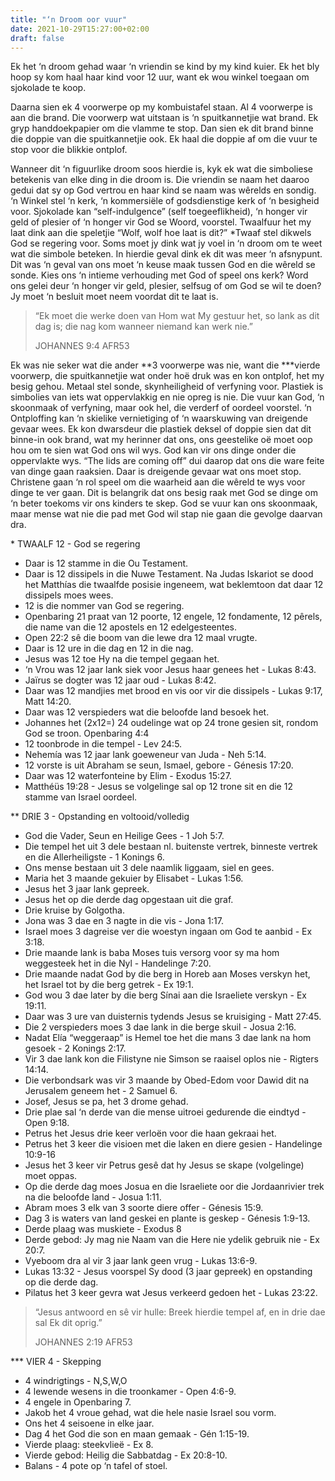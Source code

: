 ```yaml
---
title: "‘n Droom oor vuur"
date: 2021-10-29T15:27:00+02:00
draft: false
---
```

<html>
 <head></head>
 <body>
  <p>Ek het ‘n droom gehad waar ‘n vriendin se kind by my kind kuier. Ek het bly hoop sy kom haal haar kind voor 12 uur, want ek wou winkel toegaan om sjokolade te koop.</p>
  <p>Daarna sien ek 4 voorwerpe op my kombuistafel staan. Al 4 voorwerpe is aan die brand. Die voorwerp wat uitstaan is ‘n spuitkannetjie wat brand. Ek gryp handdoekpapier om die vlamme te stop. Dan sien ek dit brand binne die doppie van die spuitkannetjie ook. Ek haal die doppie af om die vuur te stop voor die blikkie ontplof.</p>
  <p>Wanneer dit ‘n figuurlike droom soos hierdie is, kyk ek wat die simboliese betekenis van elke ding in die droom is. Die vriendin se naam het daaroo gedui dat sy op God vertrou en haar kind se naam was wêrelds en sondig. ‘n Winkel stel ‘n kerk, ‘n kommersiële of godsdienstige kerk of ‘n besigheid voor. Sjokolade kan “self-indulgence” (self toegeeflikheid), ‘n honger vir geld of plesier of ‘n honger vir God se Woord, voorstel. Twaalfuur het my laat dink aan die speletjie “Wolf, wolf hoe laat is dit?” *Twaaf stel dikwels God se regering voor. Soms moet jy dink wat jy voel in ‘n droom om te weet wat die simbole beteken. In hierdie geval dink ek dit was meer ‘n afsnypunt. Dit was ‘n geval van ons moet ‘n keuse maak tussen God en die wêreld se sonde. Kies ons ‘n intieme verhouding met God of speel ons kerk? Word ons gelei deur ‘n honger vir geld, plesier, selfsug of om God se wil te doen? Jy moet ‘n besluit moet neem voordat dit te laat is.</p>
  <blockquote>
   <p>“Ek moet die werke doen van Hom wat My gestuur het, so lank as dit dag is; die nag kom wanneer niemand kan werk nie.”</p>
   <p>‭‭JOHANNES‬ ‭9:4‬ ‭AFR53‬‬</p>
  </blockquote>
  <p>Ek was nie seker wat die ander **3 voorwerpe was nie, want die ***vierde voorwerp, die spuitkannetjie wat onder hoë druk was en kon ontplof, het my besig gehou. Metaal stel sonde, skynheiligheid of verfyning voor. Plastiek is simbolies van iets wat oppervlakkig en nie opreg is nie. Die vuur kan God, ‘n skoonmaak of verfyning, maar ook hel, die verderf of oordeel voorstel. ‘n Ontploffing kan ‘n skielike vernietiging of ‘n waarskuwing van dreigende gevaar wees. Ek kon dwarsdeur die plastiek deksel of doppie sien dat dit binne-in ook brand, wat my herinner dat ons, ons geestelike oë moet oop hou om te sien wat God ons wil wys. God kan vir ons dinge onder die oppervlakte wys. “The lids are coming off” dui daarop dat ons die ware feite van dinge gaan raaksien. Daar is dreigende gevaar wat ons moet stop. Christene gaan ‘n rol speel om die waarheid aan die wêreld te wys voor dinge te ver gaan. Dit is belangrik dat ons besig raak met God se dinge om ‘n beter toekoms vir ons kinders te skep. God se vuur kan ons skoonmaak, maar mense wat nie die pad met God wil stap nie gaan die gevolge daarvan dra.</p>
  <p>* TWAALF 12 - God se regering</p>
  <ul>
   <li>Daar is 12 stamme in die Ou Testament.</li>
   <li>Daar is 12 dissipels in die Nuwe Testament. Na Judas Iskariot se dood het Matthías die twaalfde posisie ingeneem, wat beklemtoon dat daar 12 dissipels moes wees.</li>
   <li>12 is die nommer van God se regering.</li>
   <li>Openbaring 21 praat van 12 poorte, 12 engele, 12 fondamente, 12 pêrels, die name van die 12 apostels en 12 edelgesteentes.</li>
   <li>Open 22:2 sê die boom van die lewe dra 12 maal vrugte.</li>
   <li>Daar is 12 ure in die dag en 12 in die nag.</li>
   <li>Jesus was 12 toe Hy na die tempel gegaan het.</li>
   <li>‘n Vrou was 12 jaar lank siek voor Jesus haar genees het - Lukas 8:43.</li>
   <li>Jaïrus se dogter was 12 jaar oud - Lukas 8:42.</li>
   <li>Daar was 12 mandjies met brood en vis oor vir die dissipels - Lukas 9:17, Matt 14:20.</li>
   <li>Daar was 12 verspieders wat die beloofde land besoek het.</li>
   <li>Johannes het (2x12=) 24 oudelinge wat op 24 trone gesien sit, rondom God se troon. Openbaring 4:4</li>
   <li>12 toonbrode in die tempel - Lev 24:5.</li>
   <li>Nehemía was 12 jaar lank goeweneur van Juda - Neh 5:14.</li>
   <li>12 vorste is uit Abraham se seun, Ismael, gebore - Génesis 17:20.</li>
   <li>Daar was 12 waterfonteine by Elim - Exodus 15:27.</li>
   <li>Matthéüs 19:28 - Jesus se volgelinge sal op 12 trone sit en die 12 stamme van Israel oordeel.</li>
  </ul>
  <p>** DRIE 3 - Opstanding en voltooid/volledig</p>
  <ul>
   <li>God die Vader, Seun en Heilige Gees - 1 Joh 5:7.</li>
   <li>Die tempel het uit 3 dele bestaan nl. buitenste vertrek, binneste vertrek en die Allerheiligste - 1 Konings 6.</li>
   <li>Ons mense bestaan uit 3 dele naamlik liggaam, siel en gees.</li>
   <li>Maria het 3 maande gekuier by Elisabet - Lukas 1:56.</li>
   <li>Jesus het 3 jaar lank gepreek.</li>
   <li>Jesus het op die derde dag opgestaan uit die graf.</li>
   <li>Drie kruise by Golgotha.</li>
   <li>Jona was 3 dae en 3 nagte in die vis - Jona 1:17.</li>
   <li>Israel moes 3 dagreise ver die woestyn ingaan om God te aanbid - Ex 3:18.</li>
   <li>Drie maande lank is baba Moses tuis versorg voor sy ma hom weggesteek het in die Nyl - Handelinge 7:20.</li>
   <li>Drie maande nadat God by die berg in Horeb aan Moses verskyn het, het Israel tot by die berg getrek - Ex 19:1.</li>
   <li>God wou 3 dae later by die berg Sínai aan die Israeliete verskyn - Ex 19:11.</li>
   <li>Daar was 3 ure van duisternis tydends Jesus se kruisiging - Matt 27:45.</li>
   <li>Die 2 verspieders moes 3 dae lank in die berge skuil - Josua 2:16.</li>
   <li>Nadat Elía “weggeraap” is Hemel toe het die mans 3 dae lank na hom gesoek - 2 Konings 2:17.</li>
   <li>Vir 3 dae lank kon die Filistyne nie Simson se raaisel oplos nie - Rigters 14:14.</li>
   <li>Die verbondsark was vir 3 maande by Obed-Edom voor Dawid dit na Jerusalem geneem het - 2 Samuel 6.</li>
   <li>Josef, Jesus se pa, het 3 drome gehad.</li>
   <li>Drie plae sal ‘n derde van die mense uitroei gedurende die eindtyd - Open 9:18.</li>
   <li>Petrus het Jesus drie keer verloën voor die haan gekraai het.</li>
   <li>Petrus het 3 keer die visioen met die laken en diere gesien - Handelinge 10:9-16</li>
   <li>Jesus het 3 keer vir Petrus gesê dat hy Jesus se skape (volgelinge) moet oppas.</li>
   <li>Op die derde dag moes Josua en die Israeliete oor die Jordaanrivier trek na die beloofde land - Josua 1:11.</li>
   <li>Abram moes 3 elk van 3 soorte diere offer - Génesis 15:9.</li>
   <li>Dag 3 is waters van land geskei en plante is geskep - Génesis 1:9-13.</li>
   <li>Derde plaag was muskiete - Exodus 8</li>
   <li>Derde gebod: Jy mag nie Naam van die Here nie ydelik gebruik nie - Ex 20:7.</li>
   <li>Vyeboom dra al vir 3 jaar lank geen vrug - Lukas 13:6-9.</li>
   <li>Lukas 13:32 - Jesus voorspel Sy dood (3 jaar gepreek) en opstanding op die derde dag.</li>
   <li>Pilatus het 3 keer gevra wat Jesus verkeerd gedoen het - Lukas 23:22.</li>
  </ul>
  <blockquote>
   <p>“Jesus antwoord en sê vir hulle: Breek hierdie tempel af, en in drie dae sal Ek dit oprig.”</p>
   <p>‭‭JOHANNES‬ ‭2:19‬ ‭AFR53‬‬</p>
  </blockquote>
  <p>*** VIER 4 - Skepping</p>
  <ul>
   <li>4 windrigtings - N,S,W,O</li>
   <li>4 lewende wesens in die troonkamer - Open 4:6-9.</li>
   <li>4 engele in Openbaring 7.</li>
   <li>Jakob het 4 vroue gehad, wat die hele nasie Israel sou vorm.</li>
   <li>Ons het 4 seisoene in elke jaar.</li>
   <li>Dag 4 het God die son en maan gemaak - Gén 1:15-19.</li>
   <li>Vierde plaag: steekvlieë - Ex 8.</li>
   <li>Vierde gebod: Heilig die Sabbatdag - Ex 20:8-10.</li>
   <li>Balans - 4 pote op ‘n tafel of stoel.</li>
  </ul>
 </body>
</html>